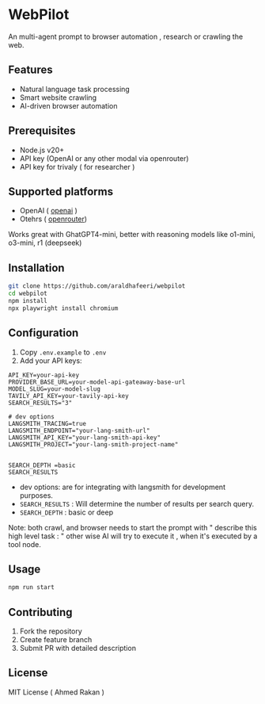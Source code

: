 # WebPilot

An multi-agent prompt to browser automation , research or crawling the web.

## Features

- Natural language task processing
- Smart website crawling
- AI-driven browser automation

## Prerequisites

- Node.js v20+
- API key (OpenAI or any other modal via openrouter)
- API key for trivaly ( for researcher )

## Supported platforms

- OpenAI ( <a href="openai.com" >openai</a> )
- Otehrs ( <a href="openrouter.ai">openrouter</a>)

Works great with GhatGPT4-mini, better with reasoning models like o1-mini, o3-mini, r1 (deepseek)

## Installation

```bash
git clone https://github.com/araldhafeeri/webpilot
cd webpilot
npm install
npx playwright install chromium
```

## Configuration

1. Copy `.env.example` to `.env`
2. Add your API keys:

```env
API_KEY=your-api-key
PROVIDER_BASE_URL=your-model-api-gateaway-base-url
MODEL_SLUG=your-model-slug
TAVILY_API_KEY=your-tavily-api-key
SEARCH_RESULTS="3"

# dev options
LANGSMITH_TRACING=true
LANGSMITH_ENDPOINT="your-lang-smith-url"
LANGSMITH_API_KEY="your-lang-smith-api-key"
LANGSMITH_PROJECT="your-lang-smith-project-name"


SEARCH_DEPTH =basic
SEARCH_RESULTS
```

- dev options: are for integrating with langsmith for development purposes.
- `SEARCH_RESULTS` : Will determine the number of results per search query.
- `SEARCH_DEPTH` : basic or deep

Note: both crawl, and browser needs to start the prompt with "
describe this high level task : <yourprompt>"
other wise AI will try to execute it , when it's executed by a tool node.

## Usage

```bash
npm run start
```

## Contributing

1. Fork the repository
2. Create feature branch
3. Submit PR with detailed description

## License

MIT License ( Ahmed Rakan )
